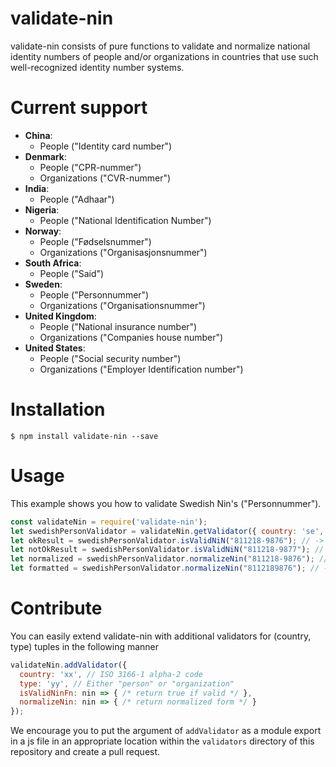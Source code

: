 # validate-nin

validate-nin consists of pure functions to validate and normalize national identity numbers of people and/or organizations in
countries that use such well-recognized identity number systems.

# Current support
- **China**:
  - People ("Identity card number")
- **Denmark**:
  - People ("CPR-nummer")
  - Organizations ("CVR-nummer")
- **India**:
  - People ("Adhaar")
- **Nigeria**:
  - People ("National Identification Number")
- **Norway**:
  - People ("Fødselsnummer")
  - Organizations ("Organisasjonsnummer")
- **South Africa**:
  - People ("Said")
- **Sweden**:
  - People ("Personnummer")
  - Organizations ("Organisationsnummer")
- **United Kingdom**:
  - People ("National insurance number")
  - Organizations ("Companies house number")
- **United States**:
  - People ("Social security number")
  - Organizations ("Employer Identification number")

# Installation
```
$ npm install validate-nin --save
```

# Usage
This example shows you how to validate Swedish Nin's ("Personnummer").
```js
const validateNin = require('validate-nin');
let swedishPersonValidator = validateNin.getValidator({ country: 'se', type: 'person'});
let okResult = swedishPersonValidator.isValidNiN("811218-9876"); // -> true
let notOkResult = swedishPersonValidator.isValidNiN("811218-9877"); // -> false
let normalized = swedishPersonValidator.normalizeNin("811218-9876"); // -> 8112189876
let formatted = swedishPersonValidator.normalizeNin("8112189876"); // -> 811218-9876
```

# Contribute
You can easily extend validate-nin with additional validators for (country, type) tuples in the following manner
```js
validateNin.addValidator({
  country: 'xx', // ISO 3166-1 alpha-2 code
  type: 'yy', // Either "person" or "organization"
  isValidNinFn: nin => { /* return true if valid */ },
  normalizeNin: nin => { /* return normalized form */ }
});
```

We encourage you to put the argument of `addValidator` as a module export in a js file in an appropriate location within the `validators` directory of this repository and create a pull request.
